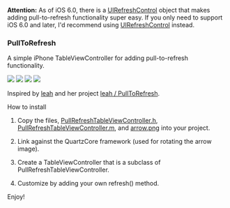 **Attention:** As of iOS 6.0, there is a [UIRefreshControl](https://developer.apple.com/library/ios/documentation/uikit/reference/UIRefreshControl_class/Reference/Reference.html) object that makes adding pull-to-refresh functionality super easy. If you only need to support iOS 6.0 and later, I'd recommend using [UIRefreshControl](https://developer.apple.com/library/ios/documentation/uikit/reference/UIRefreshControl_class/Reference/Reference.html) instead.

### PullToRefresh

A simple iPhone TableViewController for adding pull-to-refresh functionality.

![](http://s3.amazonaws.com/leah.baconfile.com/blog/refresh-small-1.png)
![](http://s3.amazonaws.com/leah.baconfile.com/blog/refresh-small-2.png)
![](http://s3.amazonaws.com/leah.baconfile.com/blog/refresh-small-3.png)
![](http://s3.amazonaws.com/leah.baconfile.com/blog/refresh-small-4.png)

Inspired by [leah](https://github.com/leah) and her project [leah / PullToRefresh](https://github.com/leah/PullToRefresh).


How to install

1. Copy the files, [PullRefreshTableViewController.h](https://raw.github.com/leah/PullToRefresh/master/Classes/PullRefreshTableViewController.h),
[PullRefreshTableViewController.m](https://raw.github.com/leah/PullToRefresh/master/Classes/PullRefreshTableViewController.m),
and [arrow.png](http://github.com/leah/PullToRefresh/raw/master/arrow.png) into your project.

2. Link against the QuartzCore framework (used for rotating the arrow image).

3. Create a TableViewController that is a subclass of PullRefreshTableViewController.

4. Customize by adding your own refresh() method.


Enjoy!

